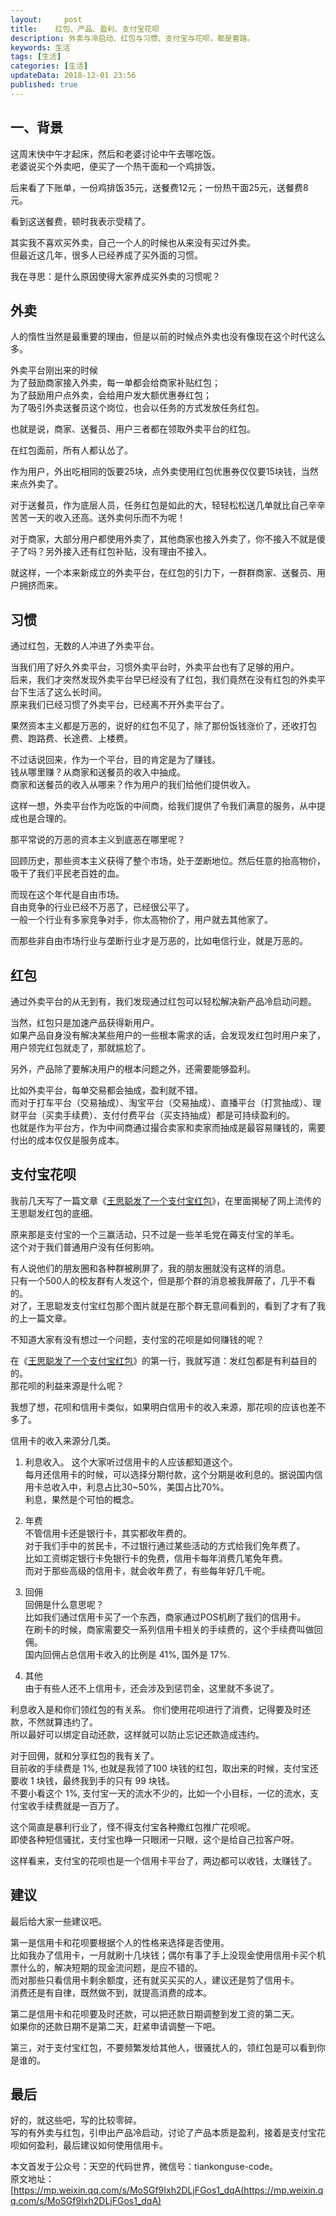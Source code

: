 ```yaml
---   
layout:     post  
title:    红包、产品、盈利、支付宝花呗 
description: 外卖与冷启动、红包与习惯、支付宝与花呗，都是套路。 
keywords: 生活
tags: [生活]  
categories: [生活]  
updateData: 2018-12-01 23:56  
published: true   
---  
```


 


## 一、背景

这周末快中午才起床，然后和老婆讨论中午去哪吃饭。  
老婆说买个外卖吧，便买了一个热干面和一个鸡排饭。  


后来看了下账单，一份鸡排饭35元，送餐费12元；一份热干面25元，送餐费8元。  


看到这送餐费，顿时我表示受精了。  


其实我不喜欢买外卖，自己一个人的时候也从来没有买过外卖。  
但最近这几年，很多人已经养成了买外面的习惯。  


我在寻思：是什么原因使得大家养成买外卖的习惯呢？  


## 外卖

人的惰性当然是最重要的理由，但是以前的时候点外卖也没有像现在这个时代这么多。  


外卖平台刚出来的时候  
为了鼓励商家接入外卖，每一单都会给商家补贴红包；  
为了鼓励用户点外卖，会给用户发大额优惠券红包；  
为了吸引外卖送餐员这个岗位，也会以任务的方式发放任务红包。  


也就是说，商家、送餐员、用户三者都在领取外卖平台的红包。  


在红包面前，所有人都认怂了。  


作为用户，外出吃相同的饭要25块，点外卖使用红包优惠券仅仅要15块钱，当然来点外卖了。  


对于送餐员，作为底层人员，任务红包是如此的大，轻轻松松送几单就比自己辛辛苦苦一天的收入还高。送外卖何乐而不为呢！  


对于商家，大部分用户都使用外卖了，其他商家也接入外卖了，你不接入不就是傻子了吗？另外接入还有红包补贴，没有理由不接入。  


就这样，一个本来新成立的外卖平台，在红包的引力下，一群群商家、送餐员、用户拥挤而来。  


## 习惯

通过红包，无数的人冲进了外卖平台。  


当我们用了好久外卖平台，习惯外卖平台时，外卖平台也有了足够的用户。  
后来，我们才突然发现外卖平台早已经没有了红包，我们竟然在没有红包的外卖平台下生活了这么长时间。  
原来我们已经习惯了外卖平台，已经离不开外卖平台了。  


果然资本主义都是万恶的，说好的红包不见了，除了那份饭钱涨价了，还收打包费、跑路费、长途费、上楼费。  


不过话说回来，作为一个平台，目的肯定是为了赚钱。  
钱从哪里赚？从商家和送餐员的收入中抽成。  
商家和送餐员的收入从哪来？作为用户的我们给他们提供收入。  


这样一想，外卖平台作为吃饭的中间商，给我们提供了令我们满意的服务，从中提成也是合理的。  


那平常说的万恶的资本主义到底恶在哪里呢？  


回顾历史，那些资本主义获得了整个市场，处于垄断地位。然后任意的抬高物价，吸干了我们平民老百姓的血。  


而现在这个年代是自由市场。  
自由竞争的行业已经不万恶了，已经很公平了。  
一般一个行业有多家竞争对手，你太高物价了，用户就去其他家了。  


而那些非自由市场行业与垄断行业才是万恶的，比如电信行业，就是万恶的。  


## 红包

通过外卖平台的从无到有，我们发现通过红包可以轻松解决新产品冷启动问题。  


当然，红包只是加速产品获得新用户。  
如果产品自身没有解决某些用户的一些根本需求的话，会发现发红包时用户来了，用户领完红包就走了，那就尴尬了。  


另外，产品除了要解决用户的根本问题之外，还需要能够盈利。  


比如外卖平台，每单交易都会抽成，盈利就不错。  
而对于打车平台（交易抽成）、淘宝平台（交易抽成）、直播平台（打赏抽成）、理财平台（买卖手续费）、支付付费平台（买支持抽成）都是可持续盈利的。  
也就是作为平台方，作为中间商通过撮合卖家和卖家而抽成是最容易赚钱的，需要付出的成本仅仅是服务成本。  


## 支付宝花呗


我前几天写了一篇文章《[王思聪发了一个支付宝红包](https://mp.weixin.qq.com/s/ox35tPVDO6riHzhmn6lWow)》，在里面揭秘了网上流传的王思聪发红包的底细。  


原来那是支付宝的一个三赢活动，只不过是一些羊毛党在薅支付宝的羊毛。  
这个对于我们普通用户没有任何影响。


有人说他们的朋友圈和各种群被刷屏了，我的朋友圈就没有这样的消息。  
只有一个500人的校友群有人发这个，但是那个群的消息被我屏蔽了，几乎不看的。  
对了，王思聪发支付宝红包那个图片就是在那个群无意间看到的，看到了才有了我的上一篇文章。  


不知道大家有没有想过一个问题，支付宝的花呗是如何赚钱的呢？  


在《[王思聪发了一个支付宝红包](https://mp.weixin.qq.com/s/ox35tPVDO6riHzhmn6lWow)》的第一行，我就写道：发红包都是有利益目的的。  
那花呗的利益来源是什么呢？  


我想了想，花呗和信用卡类似，如果明白信用卡的收入来源，那花呗的应该也差不多了。


信用卡的收入来源分几类。  


1. 利息收入。 
这个大家听过信用卡的人应该都知道这个。  
每月还信用卡的时候，可以选择分期付款，这个分期是收利息的。据说国内信用卡总收入中，利息占比30~50%，美国占比70%。  
利息，果然是个可怕的概念。  


2. 年费  
不管信用卡还是银行卡，其实都收年费的。  
对于我们手中的贫民卡，不过银行通过某些活动的方式给我们免年费了。  
比如工资绑定银行卡免银行卡的免费，信用卡每年消费几笔免年费。  
而对于那些高级的信用卡，就会收年费了，有些每年好几千呢。  


3. 回佣  
回佣是什么意思呢？  
比如我们通过信用卡买了一个东西，商家通过POS机刷了我们的信用卡。  
在刷卡的时候，商家需要交一系列信用卡相关的手续费的，这个手续费叫做回佣。  
国内回佣占总信用卡收入的比例是 41%, 国外是 17%.  


4. 其他  
由于有些人还不上信用卡，还会涉及到惩罚金，这里就不多说了。  


利息收入是和你们领红包的有关系。
你们使用花呗进行了消费，记得要及时还款，不然就算违约了。  
所以最好可以绑定自动还款，这样就可以防止忘记还款造成违约。  


对于回佣，就和分享红包的我有关了。  
目前收的手续费是 1%, 也就是我领了100 块钱的红包，取出来的时候，支付宝还要收 1 块钱，最终我到手的只有 99 块钱。  
不要小看这个 1%, 支付宝一天的流水不少的，比如一个小目标，一亿的流水，支付宝收手续费就是一百万了。  


这个简直是暴利行业了，怪不得支付宝各种撒红包推广花呗呢。  
即使各种短信骚扰，支付宝也睁一只眼闭一只眼，这个是给自己拉客户呀。  


这样看来，支付宝的花呗也是一个信用卡平台了，两边都可以收钱，太赚钱了。  


## 建议

最后给大家一些建议吧。  


第一是信用卡和花呗要根据个人的性格来选择是否使用。   
比如我办了信用卡，一月就刷十几块钱；偶尔有事了手上没现金使用信用卡买个机票什么的，解决短期的现金流问题，是应不错的。  
而对那些只看信用卡剩余额度，还有就买买买的人，建议还是剪了信用卡。  
消费还是有自律，既然做不到，就提高消费的成本。  


第二是信用卡和花呗要及时还款，可以把还款日期调整到发工资的第二天。  
如果你的还款日期不是第二天，赶紧申请调整一下吧。  


第三，对于支付宝红包，不要频繁发给其他人，很骚扰人的，领红包是可以看到你是谁的。  

## 最后

好的，就这些吧，写的比较零碎。  
写的有外卖与红包，引申出产品冷启动，讨论了产品本质是盈利，接着是支付宝花呗如何盈利，最后建议如何使用信用卡。  


本文首发于公众号：天空的代码世界，微信号：tiankonguse-code。  
原文地址：[https://mp.weixin.qq.com/s/MoSGf9Ixh2DLjFGos1_dqA(https://mp.weixin.qq.com/s/MoSGf9Ixh2DLjFGos1_dqA)  


